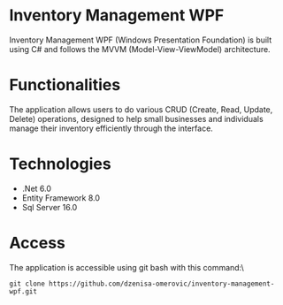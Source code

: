 # Inventory Management WPF
  Inventory Management WPF (Windows Presentation Foundation) is built using C# and follows the MVVM (Model-View-ViewModel) architecture.
# Functionalities
  The application allows users to do various CRUD (Create, Read, Update, Delete) operations, designed to help small businesses and individuals manage their inventory efficiently through the interface.
# Technologies
  - .Net 6.0
  - Entity Framework 8.0
  - Sql Server 16.0
# Access
  The application is accessible using git bash with this command:\
  ```
  git clone https://github.com/dzenisa-omerovic/inventory-management-wpf.git
  ```
